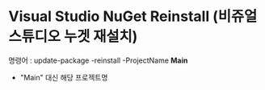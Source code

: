 # Visual Studio NuGet Reinstall (비쥬얼 스튜디오 누겟 재설치)

명령어 : update-package -reinstall -ProjectName **Main**<br>
* "Main" 대신 해당 프로젝트명
